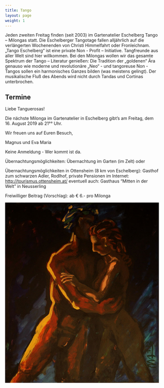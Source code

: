 ```yaml
---
title: Tango
layout: page
weight: 1
---
```


Jeden zweiten Freitag finden (seit 2003) im Gartenatelier Eschelberg Tango – Milongas statt. Die Eschelberger Tangotage fallen alljährlich auf die verlängerten Wochenenden von Christi Himmelfahrt oder Fronleichnam.  
„Tango Eschelberg“ ist eine private Non - Profit – Initiative. Tangfreunde aus aller Welt sind hier willkommen.
Bei den Milongas wollen wir das gesamte Spektrum der Tango – Literatur genießen: Die Tradition der „goldenen“ Ära genauso wie moderne und revolutionäre „Neo“ - und tangoreuse Non -Tangos sollen ein harmonisches Ganzes bilden (was meistens gelingt).
Der musikalische Fluß des Abends wird nicht durch Tandas und Cortinas unterbrochen.

## Termine

Liebe Tanguerosas!

Die nächste Milonga im Gartenatelier in Eschelberg gibt’s am Freitag, dem 16. August 2019 ab 21°° Uhr.

Wir freuen uns auf Euren Besuch,

Magnus und Eva Maria



Keine Anmeldung - Wer kommt ist da.

Übernachtungsmöglichkeiten:
Übernachtung im Garten (im Zelt) oder

Übernachtungsmöglichkeiten in 
Ottensheim (8 km von Eschelberg): Gasthof zum schwarzen Adler, Rodlhof, private Pensionen im Internet: http://tourismus.ottensheim.at/ eventuell auch: Gasthaus “Mitten in der Welt” in Neusserling

Freiwilliger Beitrag (Vorschlag): ab € 6.- pro Milonga 

![Titel](/files/tango/TB12_248.jpg)

